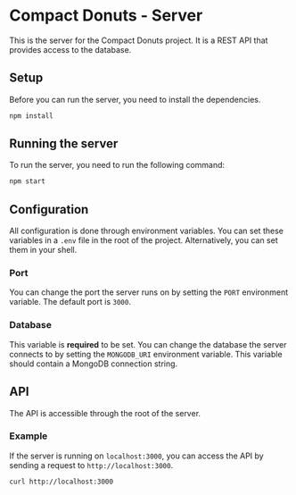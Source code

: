 # Compact Donuts - Server
This is the server for the Compact Donuts project.
It is a REST API that provides access to the database.

## Setup
Before you can run the server, you need to install the dependencies.
```bash
npm install
```

## Running the server
To run the server, you need to run the following command:
```bash
npm start
```

## Configuration
All configuration is done through environment variables.
You can set these variables in a `.env` file in the root of the project.
Alternatively, you can set them in your shell.
### Port
You can change the port the server runs on by setting the `PORT` environment variable.
The default port is `3000`.

### Database
This variable is **required** to be set. You can change the database the server connects to
by setting the `MONGODB_URI` environment variable.
This variable should contain a MongoDB connection string.

## API
The API is accessible through the root of the server.
### Example
If the server is running on `localhost:3000`,
you can access the API by sending a request to `http://localhost:3000`.
```bash
curl http://localhost:3000
```
